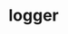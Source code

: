<!--
 * @Author: facsert
 * @Date: 2023-08-02 22:49:37
 * @LastEditTime: 2023-08-02 22:49:37
 * @LastEditors: facsert
 * @Description: 
-->

# logger
